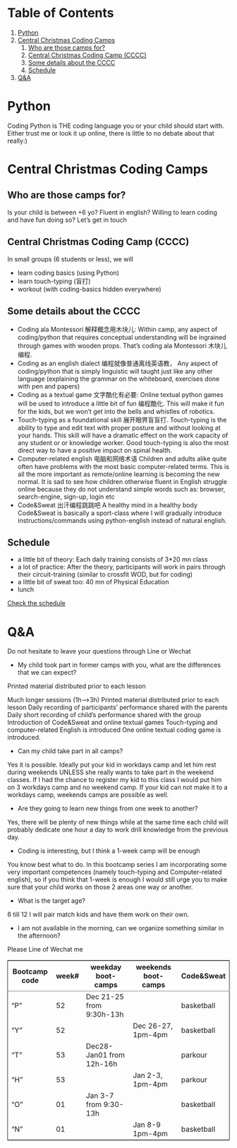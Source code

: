 
# Table of Contents

1.  [Python](#orgadf2b57)
2.  [Central Christmas Coding Camps](#orgfef197f)
    1.  [Who are those camps for?](#org173a23a)
    2.  [Central Christmas Coding Camp (CCCC)](#org3f6669c)
    3.  [Some details about the CCCC](#org722c48f)
    4.  [Schedule](#org3dd2401)
3.  [Q&A](#org46c14ea)



<a id="orgadf2b57"></a>

# Python

Coding Python is THE coding language you or your child should start with. Either trust me or look it up online, there is little to no debate about that really:)


<a id="orgfef197f"></a>

# Central Christmas Coding Camps


<a id="org173a23a"></a>

## Who are those camps for?

Is your child is between +6 yo?
Fluent in english?
Willing to learn coding and have fun doing so?
Let&rsquo;s get in touch


<a id="org3f6669c"></a>

## Central Christmas Coding Camp (CCCC)

In small groups (6 students or less), we will

-   learn coding basics (using Python)
-   learn touch-typing (盲打)
-   workout (with coding-basics hidden everywhere)


<a id="org722c48f"></a>

## Some details about the CCCC

-   Coding ala Montessori 解释概念用木块儿: Within camp, any aspect of coding/python that requires conceptual understanding will be ingrained through games with wooden props. That’s coding ala Montessori 木块儿编程.
-   Coding as an english dialect 编程就像普通离线英语教， Any aspect of coding/python that is simply linguistic will taught just like any other language (explaining the grammar on the whiteboard, exercises done with pen and papers)
-   Coding as a textual game 文字酷化有必要: Online textual python games will be used to introduce a little bit of fun 编程酷化. This will make it fun for the kids, but we won’t get into the bells and whistles of robotics.
-   Touch-typing as a foundational skill 展开眼界盲盲打. Touch-typing is the ability to type and edit text with proper posture and without looking at your hands. This skill will have a dramatic effect on the work capacity of any student or or knowledge worker. Good touch-typing is also the most direct way to have a positive impact on spinal health.
-   Computer-related english 电脑和网络术语 Children and adults alike quite often have problems with the most basic computer-related terms. This is all the more important as remote/online learning is becoming the new normal. It is sad to see how children otherwise fluent in English struggle online because they do not understand simple words such as: browser, search-engine, sign-up, login etc
-   Code&Sweat 出汗编程跳跳吧 A healthy mind in a healthy body Code&Sweat is basically a sport-class where I will gradually introduce instructions/commands using python-english instead of natural english.


<a id="org3dd2401"></a>

## Schedule

-   a little bit of theory:
    Each daily training consists of 3\*20 mn class
-   a lot of practice:
    After the theory, participants will work in pairs through their circuit-training (similar to crossfit WOD, but for coding)
-   a little bit of sweat too:
    40 mn of Physical Education
-   lunch

[Check the schedule](./codecamp.png)


<a id="org46c14ea"></a>

# Q&A

Do not hesitate to leave your questions through Line or Wechat

-   My child took part in former camps with you, what are the differences that we can expect?

Printed material distributed prior to each lesson

Much longer sessions (1h–>3h)
Printed material distributed prior to each lesson
Daily recording of participants’ performance shared with the parents
Daily short recording of child’s performance shared with the group
Introduction of Code&Sweat and online textual games
Touch-typing and computer-related English is introduced
One online textual coding game is introduced.

-   Can my child take part in all camps?

Yes it is possible. Ideally put your kid in workdays camp and let him rest during weekends UNLESS she really wants to take part in the weekend classes. If I had the chance to register my kid to this class I would put him on 3 workdays camp and no weekend camp. If your kid can not make it to a workdays camp, weekends camps are possible as well.

-   Are they going to learn new things from one week to another?

Yes, there will be plenty of new things while at the same time each child will probably dedicate one hour a day to work drill knowledge from the previous day.

-   Coding is interesting, but I think a 1-week camp will be enough

You know best what to do. In this bootcamp series I am incorporating some very important competences (namely touch-typing and Computer-related english), so if you think that 1-week is enough I would still urge you to make sure that your child works on those 2 areas one way or another.

-   What is the target age?

6 till 12 I will pair match kids and have them work on their own.

-   I am not available in the morning, can we organize something similar in the afternoon?

Please Line of Wechat me

<table border="2" cellspacing="0" cellpadding="6" rules="groups" frame="hsides">


<colgroup>
<col  class="org-left" />

<col  class="org-right" />

<col  class="org-left" />

<col  class="org-left" />

<col  class="org-left" />
</colgroup>
<thead>
<tr>
<th scope="col" class="org-left">Bootcamp code</th>
<th scope="col" class="org-right">week#</th>
<th scope="col" class="org-left">weekday boot-camps</th>
<th scope="col" class="org-left">weekends boot-camps</th>
<th scope="col" class="org-left">Code&amp;Sweat</th>
</tr>
</thead>

<tbody>
<tr>
<td class="org-left">“P”</td>
<td class="org-right">52</td>
<td class="org-left">Dec 21-25 from 9:30h-13h</td>
<td class="org-left">&#xa0;</td>
<td class="org-left">basketball</td>
</tr>


<tr>
<td class="org-left">“Y”</td>
<td class="org-right">52</td>
<td class="org-left">&#xa0;</td>
<td class="org-left">Dec 26-27, 1pm-4pm</td>
<td class="org-left">basketball</td>
</tr>


<tr>
<td class="org-left">“T”</td>
<td class="org-right">53</td>
<td class="org-left">Dec28-Jan01 from 12h-16h</td>
<td class="org-left">&#xa0;</td>
<td class="org-left">parkour</td>
</tr>


<tr>
<td class="org-left">“H”</td>
<td class="org-right">53</td>
<td class="org-left">&#xa0;</td>
<td class="org-left">Jan 2-3, 1pm-4pm</td>
<td class="org-left">parkour</td>
</tr>


<tr>
<td class="org-left">“O”</td>
<td class="org-right">01</td>
<td class="org-left">Jan 3-7 from 9:30-13h</td>
<td class="org-left">&#xa0;</td>
<td class="org-left">basketball</td>
</tr>


<tr>
<td class="org-left">&ldquo;N&rdquo;</td>
<td class="org-right">01</td>
<td class="org-left">&#xa0;</td>
<td class="org-left">Jan 8-9 1pm-4pm</td>
<td class="org-left">basketball</td>
</tr>
</tbody>
</table>

